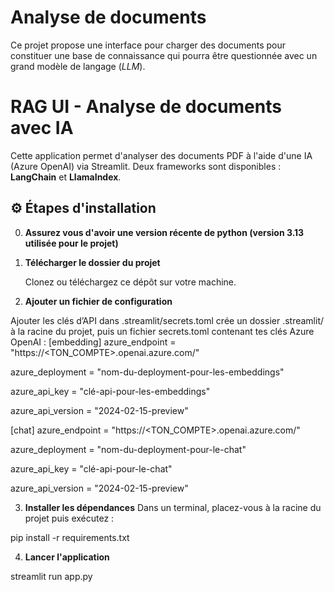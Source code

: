 # Analyse de documents

Ce projet propose une interface pour charger des documents pour constituer une base de connaissance qui pourra être questionnée avec un grand modèle de langage (_LLM_).
# RAG UI - Analyse de documents avec IA

Cette application permet d'analyser des documents PDF à l'aide d'une IA (Azure OpenAI) via Streamlit. Deux frameworks sont disponibles : **LangChain** et **LlamaIndex**.

## ⚙️ Étapes d'installation


0. **Assurez vous d'avoir une version récente de python (version 3.13 utilisée pour le projet)**

1. **Télécharger le dossier du projet**

   Clonez ou téléchargez ce dépôt sur votre machine.

2. **Ajouter un fichier de configuration**

 Ajouter les clés d’API dans .streamlit/secrets.toml
crée un dossier .streamlit/ à la racine du projet, puis un fichier secrets.toml contenant tes clés Azure OpenAI :
[embedding]
azure_endpoint = "https://<TON_COMPTE>.openai.azure.com/"

azure_deployment = "nom-du-deployment-pour-les-embeddings"

azure_api_key = "clé-api-pour-les-embeddings"

azure_api_version = "2024-02-15-preview"

[chat]
azure_endpoint = "https://<TON_COMPTE>.openai.azure.com/"

azure_deployment = "nom-du-deployment-pour-le-chat"

azure_api_key = "clé-api-pour-le-chat"

azure_api_version = "2024-02-15-preview"


3. **Installer les dépendances**
Dans un terminal, placez-vous à la racine du projet puis exécutez :

pip install -r requirements.txt


4. **Lancer l'application**

streamlit run app.py
